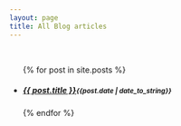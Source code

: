 ```yaml
---
layout: page
title: All Blog articles
---
```

<br>
<ul>
  {% for post in site.posts %}
    <li>
      <h5><a href="{{ post.url }}">{{ post.title }}</a><small>{{post.date | date_to_string}}</small></h5>
    </li>
  {% endfor %}
</ul>
